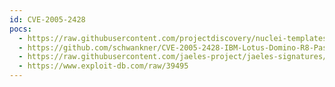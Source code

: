 ```yaml
---
id: CVE-2005-2428
pocs:
  - https://raw.githubusercontent.com/projectdiscovery/nuclei-templates/master/cves/2005/CVE-2005-2428.yaml
  - https://github.com/schwankner/CVE-2005-2428-IBM-Lotus-Domino-R8-Password-Hash-Extraction-Exploit
  - https://raw.githubusercontent.com/jaeles-project/jaeles-signatures/master/cves/lotus-domino-info-leak-cve-2005-2428.yaml
  - https://www.exploit-db.com/raw/39495
---
```

